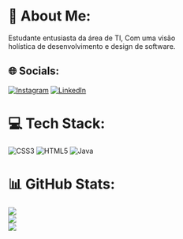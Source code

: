# 💫 About Me:
Estudante entusiasta da área de TI, Com uma visão<br>holística de desenvolvimento e design de software.


## 🌐 Socials:
[![Instagram](https://img.shields.io/badge/Instagram-%23E4405F.svg?logo=Instagram&logoColor=white)](https://instagram.com/@carlosbrittes1) [![LinkedIn](https://img.shields.io/badge/LinkedIn-%230077B5.svg?logo=linkedin&logoColor=white)](https://linkedin.com/in/@CarlosBrittes) 

# 💻 Tech Stack:
![CSS3](https://img.shields.io/badge/css3-%231572B6.svg?style=for-the-badge&logo=css3&logoColor=white) ![HTML5](https://img.shields.io/badge/html5-%23E34F26.svg?style=for-the-badge&logo=html5&logoColor=white) ![Java](https://img.shields.io/badge/java-%23ED8B00.svg?style=for-the-badge&logo=java&logoColor=white)
# 📊 GitHub Stats:
![](https://github-readme-stats.vercel.app/api?username=CarlosBrittes&theme=dark&hide_border=false&include_all_commits=false&count_private=false)<br/>
![](https://github-readme-streak-stats.herokuapp.com/?user=CarlosBrittes&theme=dark&hide_border=false)<br/>
![](https://github-readme-stats.vercel.app/api/top-langs/?username=CarlosBrittes&theme=dark&hide_border=false&include_all_commits=false&count_private=false&layout=compact)

